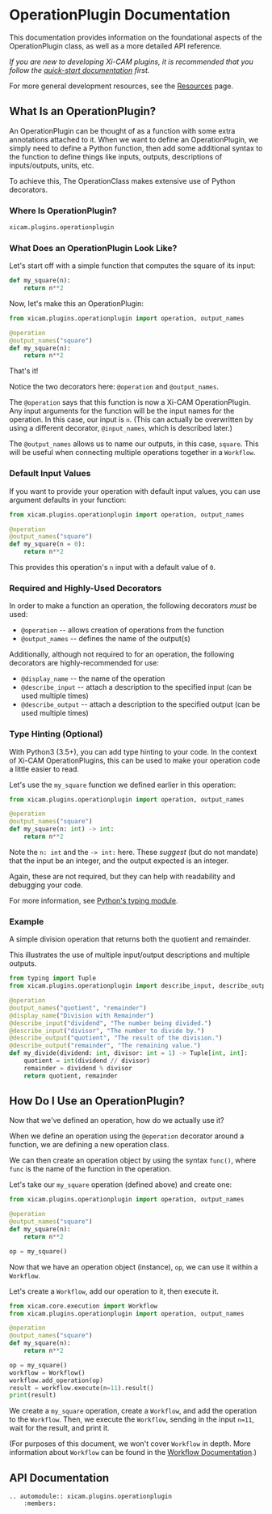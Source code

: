 # OperationPlugin Documentation

This documentation provides information on the foundational aspects
of the OperationPlugin class, as well as a more detailed API reference.

*If you are new to developing Xi-CAM plugins,
it is recommended that you follow the [quick-start documentation](quickstart.md) first.*

For more general development resources, see the [Resources](resources.md) page.

## What Is an OperationPlugin?

An OperationPlugin can be thought of as a function with some extra annotations
attached to it.
When we want to define an OperationPlugin, we simply need to define a Python
function, then add some additional syntax to the function to define things like
inputs, outputs, descriptions of inputs/outputs, units, etc.

To achieve this, The OperationClass makes extensive use of Python decorators.

### Where Is OperationPlugin?

```python
xicam.plugins.operationplugin
```

### What Does an OperationPlugin Look Like?

Let's start off with a simple function that computes the square of its input:

```python
def my_square(n):
    return n**2
```

Now, let's make this an OperationPlugin:

```python
from xicam.plugins.operationplugin import operation, output_names

@operation
@output_names("square")
def my_square(n):
    return n**2
```

That's it!

Notice the two decorators here: `@operation` and `@output_names`.

The `@operation` says that this function is now a Xi-CAM OperationPlugin.
Any input arguments for the function will be the input names for the operation.
In this case, our input is `n`. (This can actually be overwritten by using a
different decorator, `@input_names`, which is described later.)

The `@output_names` allows us to name our outputs, in this case, `square`.
This will be useful when connecting multiple operations together in a `Workflow`.

### Default Input Values

If you want to provide your operation with default input values,
you can use argument defaults in your function:

```python
from xicam.plugins.operationplugin import operation, output_names

@operation
@output_names("square")
def my_square(n = 0):
    return n**2
```

This provides this operation's `n` input with a default value of `0`.

### Required and Highly-Used Decorators

In order to make a function an operation,
the following decorators *must* be used:
* `@operation` -- allows creation of operations from the function
* `@output_names` -- defines the name of the output(s)

Additionally, although not required to for an operation,
the following decorators are highly-recommended for use:
* `@display_name` -- the name of the operation
* `@describe_input` -- attach a description to the specified input (can be used multiple times)
* `@describe_output` -- attach a description to the specified output (can be used multiple times)

### Type Hinting (Optional)

With Python3 (3.5+), you can add type hinting to your code.
In the context of Xi-CAM OperationPlugins, this can be used to make your operation code
a little easier to read.

Let's use the `my_square` function we defined earlier in this operation:

```python
from xicam.plugins.operationplugin import operation, output_names

@operation
@output_names("square")
def my_square(n: int) -> int:
    return n**2
```

Note the `n: int` and the `-> int:` here. These *suggest* (but do not mandate) that
the input be an integer, and the output expected is an integer.

Again, these are not required, but they can help with readability and debugging your code.

For more information, see [Python's typing module](https://docs.python.org/3/library/typing.html).

### Example

A simple division operation that returns both the quotient and remainder.

This illustrates the use of multiple input/output descriptions and multiple outputs.

```python
from typing import Tuple
from xicam.plugins.operationplugin import describe_input, describe_output, display_name, operation, output_names

@operation
@output_names("quotient", "remainder")
@display_name("Division with Remainder")
@describe_input("dividend", "The number being divided.")
@describe_input("divisor", "The number to divide by.")
@describe_output("quotient", "The result of the division.")
@describe_output("remainder", "The remaining value.")
def my_divide(dividend: int, divisor: int = 1) -> Tuple[int, int]:
    quotient = int(dividend // divisor)
    remainder = dividend % divisor
    return quotient, remainder
```

## How Do I Use an OperationPlugin?

Now that we've defined an operation, how do we actually use it?

When we define an operation using the `@operation` decorator around a function,
we are defining a new operation class.

We can then create an operation object by using the syntax `func()`,
where `func` is the name of the function in the operation.

Let's take our `my_square` operation (defined above) and create one:

```python
from xicam.plugins.operationplugin import operation, output_names

@operation
@output_names("square")
def my_square(n):
    return n**2

op = my_square()
```

Now that we have an operation object (instance), `op`,
we can use it within a `Workflow`.

Let's create a `Workflow`, add our operation to it, then execute it.

```python
from xicam.core.execution import Workflow
from xicam.plugins.operationplugin import operation, output_names

@operation
@output_names("square")
def my_square(n):
    return n**2

op = my_square()
workflow = Workflow()
workflow.add_operation(op)
result = workflow.execute(n=11).result()
print(result)
```

We create a `my_square` operation, create a `Workflow`, and add the operation to the `Workflow`.
Then, we execute the `Workflow`, sending in the input `n=11`, wait for the result, and print it.

(For purposes of this document, we won't cover `Workflow` in depth.
More information about `Workflow` can be found in the [Workflow Documentation](workflow.md).)

## API Documentation

```eval_rst
.. automodule:: xicam.plugins.operationplugin
    :members:
```
